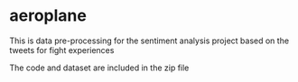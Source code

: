 # aeroplane

This is data pre-processing for the sentiment analysis project based on the tweets for fight experiences

The code and dataset are included in the zip file
